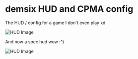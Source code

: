 # demsix HUD and CPMA config

The HUD / config for a game I don't even play xd

![HUD Image](https://clubtropicana.gg/shared/img/cpmahud.jpg)

And now a spec hud wow :^)

![HUD Image](https://clubtropicana.gg/shared/img/cpmaspechud2.jpg)